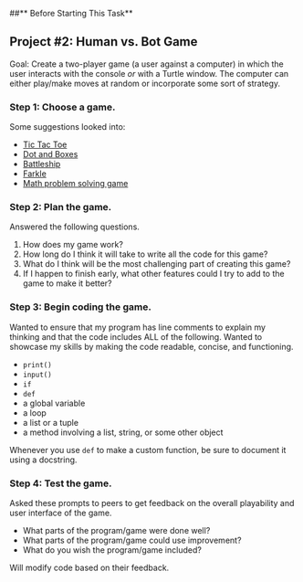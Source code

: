 ##** Before Starting This Task**

## **Project #2: Human vs. Bot Game**
Goal: Create a two-player game (a user against a computer) in which the user interacts with the console *or* with a Turtle window. The computer can either play/make moves at random or incorporate some sort of strategy.

### **Step 1: Choose a game.**

Some suggestions looked into:
* [Tic Tac Toe](https://en.wikipedia.org/wiki/Tic-tac-toe)
* [Dot and Boxes](https://en.wikipedia.org/wiki/Dots_and_Boxes)
* [Battleship](https://en.wikipedia.org/wiki/Battleship_(game))
* [Farkle](https://en.wikipedia.org/wiki/Farkle)
* [Math problem solving game](https://docs.google.com/document/d/1vEsXHTvMq4tSr3h6YQWwYdRdJD8EJseD_WfN2knJjh4/edit?usp=sharing)

### **Step 2: Plan the game.**

Answered the following questions.

1. How does my game work?
2. How long do I think it will take to write all the code for this game?
3. What do I think will be the most challenging part of creating this game?
4. If I happen to finish early, what other features could I try to add to the game to make it better?

### **Step 3: Begin coding the game.**

Wanted to ensure that my program has line comments to explain my thinking and that the code includes ALL of the following. Wanted to showcase my skills by making the code readable, concise, and functioning. 

* `print()`
* `input()`
* `if`
* `def`
* a global variable
* a loop
* a list or a tuple
* a method involving a list, string, or some other object

Whenever you use `def` to make a custom function, be sure to document it using a docstring.

### **Step 4: Test the game.**

Asked these prompts to peers to get feedback on the overall playability and user interface of the game. 

* What parts of the program/game were done well?
* What parts of the program/game could use improvement?
* What do you wish the program/game included?

Will modify code based on their feedback.
